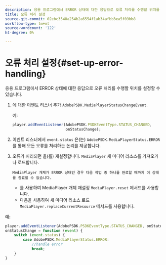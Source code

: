 ```yaml
---
description: 응용 프로그램에서 ERROR 상태에 대한 응답으로 오류 처리를 수행할 위치를 설정할 수 있습니다.
title: 오류 처리 설정
source-git-commit: 02ebc3548a254b2a6554f1ab34afbb3ea5f09bb8
workflow-type: tm+mt
source-wordcount: '122'
ht-degree: 0%

---
```


# 오류 처리 설정{#set-up-error-handling}

응용 프로그램에서 ERROR 상태에 대한 응답으로 오류 처리를 수행할 위치를 설정할 수 있습니다.

1. 에 대한 이벤트 리스너 추가 `AdobePSDK.MediaPlayerStatusChangeEvent`.

   예:

   ```js
   player.addEventListener(AdobePSDK.PSDKEventType.STATUS_CHANGED, 
                           onStatusChange);
   ```

1. 이벤트 리스너에서 `event.status` 은(는) `AdobePSDK.MediaPlayerStatus.ERROR`를 통해 모든 오류를 처리하는 논리를 제공합니다.
1. 오류가 처리되면 을(를) 재설정합니다. `MediaPlayer` 새 미디어 리소스를 가져오거나 로드합니다.

       MediaPlayer 개체가 ERROR 상태인 경우 다음 작업 중 하나를 완료할 때까지 이 상태를 종료할 수 없습니다.
   
   * 를 사용하여 MediaPlayer 개체 재설정 `MediaPlayer.reset` 메서드를 사용합니다.
   * 다음을 사용하여 새 미디어 리소스 로드 `MediaPlayer.replaceCurrentResource` 메서드를 사용합니다.

<!--<a id="example_342CA5A8CD7C45BD88233C5BDBB17220"></a>-->

예:

```js
player.addEventListener(AdobePSDK.PSDKEventType.STATUS_CHANGED, onStatusChange); 
onStatusChange = function (event) { 
    switch (event.status) { 
        case AdobePSDK.MediaPlayerStatus.ERROR: 
            //handle error 
            break; 
    } 
} 
```
